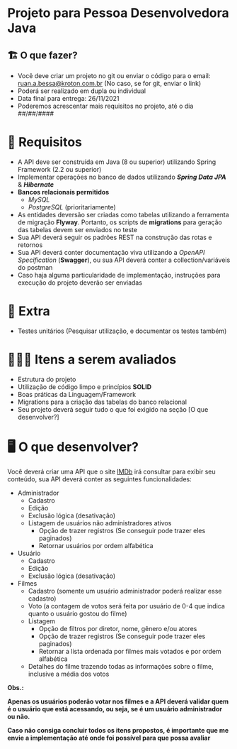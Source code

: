 # Projeto para Pessoa Desenvolvedora Java

## 🏗 O que fazer?

- Você deve criar um projeto no git ou enviar o código para o email: ruan.a.bessa@kroton.com.br (No caso, se for git, enviar o link)
- Poderá ser realizado em dupla ou individual
- Data final para entrega: 26/11/2021
- Poderemos acrescentar mais requisitos no projeto, até o dia ##/##/####

# 🚨 Requisitos

- A API deve ser construída em Java (8 ou superior) utilizando Spring Framework (2.2 ou superior)
- Implementar operações no banco de dados utilizando ***Spring Data JPA*** & ***Hibernate***
- **Bancos relacionais permitidos**
    - *MySQL*
    - *PostgreSQL* (prioritariamente)
- As entidades deversão ser criadas como tabelas utilizando a ferramenta de migração **Flyway**. Portanto, os scripts de **migrations** para geração das tabelas devem ser enviados no teste
- Sua API deverá seguir os padrões REST na construção das rotas e retornos
- Sua API deverá conter documentação viva utilizando a *OpenAPI Specification* (**Swagger**), ou sua API deverá conter a collection/variáveis do postman
- Caso haja alguma particularidade de implementação, instruções para execução do projeto deverão ser enviadas

# 🎁 Extra

- Testes unitários (Pesquisar utilização, e documentar os testes também)

# 🕵🏻‍♂️ Itens a serem avaliados

- Estrutura do projeto
- Utilização de código limpo e princípios **SOLID**
- Boas práticas da Linguagem/Framework
- Migrations para a criação das tabelas do banco relacional
- Seu projeto deverá seguir tudo o que foi exigido na seção  [O que desenvolver?]

# 🖥 O que desenvolver?

Você deverá criar uma API que o site [IMDb](https://www.imdb.com/) irá consultar para exibir seu conteúdo, sua API deverá conter as seguintes funcionalidades:

- Administrador
    - Cadastro
    - Edição
    - Exclusão lógica (desativação)
    - Listagem de usuários não administradores ativos
        - Opção de trazer registros (Se conseguir pode trazer eles paginados)
        - Retornar usuários por ordem alfabética
- Usuário
    - Cadastro
    - Edição
    - Exclusão lógica (desativação)
- Filmes
    - Cadastro (somente um usuário administrador poderá realizar esse cadastro)
    - Voto (a contagem de votos será feita por usuário de 0-4 que indica quanto o usuário gostou do filme)
    - Listagem
        - Opção de filtros por diretor, nome, gênero e/ou atores
        - Opção de trazer registros (Se conseguir pode trazer eles paginados)
        - Retornar a lista ordenada por filmes mais votados e por ordem alfabética
    - Detalhes do filme trazendo todas as informações sobre o filme, inclusive a média dos votos

**Obs.:** 

**Apenas os usuários poderão votar nos filmes e a API deverá validar quem é o usuário que está acessando, ou seja, se é um usuário administrador ou não.**

**Caso não consiga concluir todos os itens propostos, é importante que me envie a implementação até onde foi possível para que possa avaliar**
